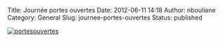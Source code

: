 Title: Journée portes ouvertes
Date: 2012-06-11 14:18
Author: nbouliane
Category: General
Slug: journee-portes-ouvertes
Status: published

[![portesouvertes](/images/blog/.portes_ouvertes-1_m.jpg "portesouvertes, juin 2012")](/images/blog/portes_ouvertes-1.png "portesouvertes")

</p>

